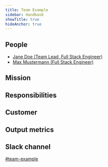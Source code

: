 ```yaml
---
title: Team Example
sidebar: Handbook
showTitle: true
hideAnchor: true
---
```


## People

- [Jane Doe (Team Lead, Full Stack Engineer)](/people/#jane-doe-software-engineer)
- [Max Mustermann (Full Stack Engineer)](/people/#max-mustermann-software-engineer)

## Mission

## Responsibilities

## Customer

## Output metrics

## Slack channel

[#team-example](https://posthog.slack.com/messages/team-example)
